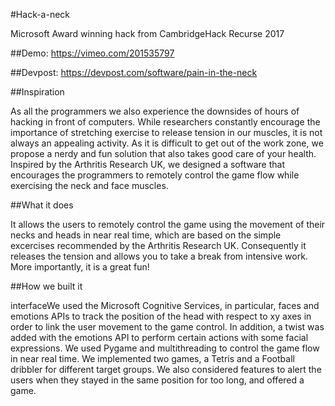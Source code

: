 #Hack-a-neck

Microsoft Award winning hack from CambridgeHack Recurse 2017

##Demo:
https://vimeo.com/201535797

##Devpost:
https://devpost.com/software/pain-in-the-neck

##Inspiration

As all the programmers we also experience the downsides of hours of hacking in front of computers. While researchers constantly encourage the importance of stretching exercise to release tension in our muscles, it is not always an appealing activity. As it is difficult to get out of the work zone, we propose a nerdy and fun solution that also takes good care of your health. Inspired by the Arthritis Research UK, we designed a software that encourages the programmers to remotely control the game flow while exercising the neck and face muscles.

##What it does

It allows the users to remotely control the game using the movement of their necks and heads in near real time, which are based on the simple excercises recommended by the Arthritis Research UK. Consequently it releases the tension and allows you to take a break from intensive work. More importantly, it is a great fun!

##How we built it

interfaceWe used the Microsoft Cognitive Services, in particular, faces and emotions APIs to track the position of the head with respect to xy axes in order to link the user movement to the game control. In addition, a twist was added with the emotions API to perform certain actions with some facial expressions. We used Pygame and multithreading to control the game flow in near real time. We implemented two games, a Tetris and a Football dribbler for different target groups. We also considered features to alert the users when they stayed in the same position for too long, and offered a game.
